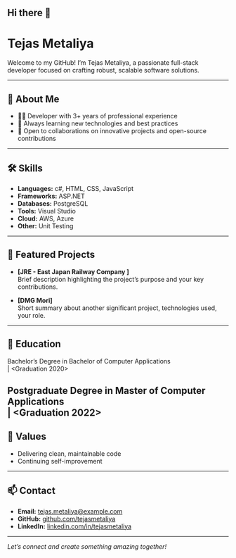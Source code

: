 ## Hi there 👋

<!--
**TejasMetaliya/tejasmetaliya** is a ✨ _special_ ✨ repository because its `README.md` (this file) appears on your GitHub profile.

Here are some ideas to get you started:

- 🔭 I’m currently working on ...
- 🌱 I’m currently learning ...
- 👯 I’m looking to collaborate on ...
- 🤔 I’m looking for help with ...
- 💬 Ask me about ...
- 📫 How to reach me: ...
- 😄 Pronouns: ...
- ⚡ Fun fact: ...
-->

# Tejas Metaliya

Welcome to my GitHub! I’m Tejas Metaliya, a passionate full-stack developer focused on crafting robust, scalable software solutions.

---

## 🚀 About Me

- 🧑‍💻 Developer with 3+ years of professional experience
- 🌱 Always learning new technologies and best practices
- 🤝 Open to collaborations on innovative projects and open-source contributions

---

## 🛠️ Skills

- **Languages:** c#, HTML, CSS, JavaScript
- **Frameworks:** ASP.NET
- **Databases:** PostgreSQL
- **Tools:** Visual Studio
- **Cloud:** AWS, Azure
- **Other:** Unit Testing

---

## 📂 Featured Projects

- **[JRE - East Japan Railway Company ]**  
  Brief description highlighting the project’s purpose and your key contributions.

- **[DMG Mori]**  
  Short summary about another significant project, technologies used, your role.

---

## 🏫 Education
Bachelor’s Degree in Bachelor of Computer Applications  
<RK University> | <Graduation 2020>

Postgraduate Degree in Master of Computer Applications  
<RK University> | <Graduation 2022>
---

## 🌟 Values

- Delivering clean, maintainable code
- Continuing self-improvement

---

## 📫 Contact

- **Email:** [tejas.metaliya@example.com](mailto:tejas.metaliya@example.com)
- **GitHub:** [github.com/tejasmetaliya](https://github.com/tejasmetaliya)
- **LinkedIn:** [linkedin.com/in/tejasmetaliya](https://linkedin.com/in/tejasmetaliya)

---

*Let’s connect and create something amazing together!*
